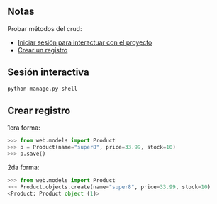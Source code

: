 ## Notas

Probar métodos del crud:

- [Iniciar sesión para interactuar con el proyecto](#entrar-sesion-interactiva)
- [Crear un registro](#crear-registro)

<a name="entrar-sesion-interactiva"></a>

## Sesión interactiva

```bash
python manage.py shell
```

<a name="crear-registro"></a>

## Crear registro

1era forma:

```py
>>> from web.models import Product
>>> p = Product(name="super8", price=33.99, stock=10)
>>> p.save()
```

2da forma:

```python
>>> from web.models import Product
>>> Product.objects.create(name="super8", price=33.99, stock=10)
<Product: Product object (1)>
```
